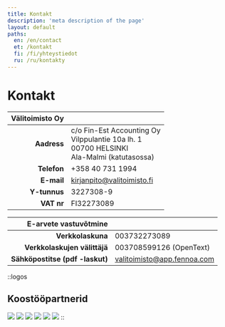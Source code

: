 ```yaml
---
title: Kontakt
description: 'meta description of the page'
layout: default
paths:
  en: /en/contact
  et: /kontakt
  fi: /fi/yhteystiedot
  ru: /ru/kontakty
---
```


# Kontakt

| Välitoimisto Oy | |
| --: | --- |
| **Aadress** | c/o Fin-Est Accounting Oy<br>Vilppulantie 10a lh. 1<br>00700 HELSINKI<br>Ala-Malmi (katutasossa) |
| **Telefon** | +358 40 731 1994 |
| **E-mail** | kirjanpito@valitoimisto.fi |
| **Y-tunnus** | 3227308-9 |
| **VAT nr** | FI32273089 |


| E-arvete vastuvõtmine | |
| --: | --- |
| **Verkkolaskuna** | 003732273089 |
| **Verkkolaskujen välittäjä** | 003708599126 (OpenText) |
| **Sähköpostitse  (pdf -laskut)** | valitoimisto@app.fennoa.com |


::logos
## Koostööpartnerid

![](/img/elo.png)
![](/img/fennoa.png)
![](/img/if.png)
![](/img/asiakastieto.png)
![](/img/vastuu.png)
![](/img/vero.png)
::
